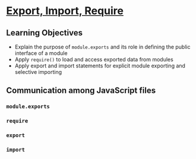 # [Export, Import, Require](https://login.codingdojo.com/m/754/16715/124482)

## Learning Objectives
- Explain the purpose of `module.exports` and its role in defining the public interface of a module
- Apply `require()` to load and access exported data from modules
- Apply export and import statements for explicit module exporting and selective importing

## Communication among JavaScript files




### `module.exports`


### `require`


### `export`

### `import`